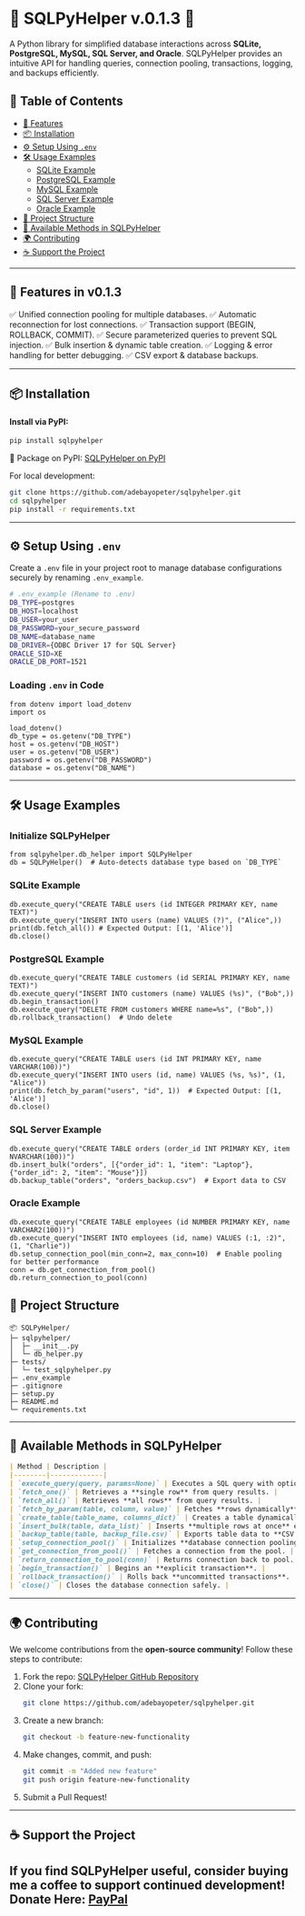 # 📌 SQLPyHelper v.0.1.3 🚀

A Python library for simplified database interactions across **SQLite, PostgreSQL, MySQL, SQL Server, and Oracle**. SQLPyHelper provides an intuitive API for handling queries, connection pooling, transactions, logging, and backups efficiently.

## 📖 Table of Contents
- [🚀 Features](#-features)
- [📦 Installation](#-installation)
- [⚙️ Setup Using `.env`](#️-setup-using-env)
- [🛠 Usage Examples](#-usage-examples)
  - [SQLite Example](#sqlite-example)
  - [PostgreSQL Example](#postgresql-example)
  - [MySQL Example](#mysql-example)
  - [SQL Server Example](#sql-server-example)
  - [Oracle Example](#oracle-example)
- [📂 Project Structure](#-project-structure)
- [📌 Available Methods in SQLPyHelper](#-available-methods-in-sqlpyhelper)
- [🌍 Contributing](#-contributing)
- [☕ Support the Project](#-support-the-project)

---

## 🚀 Features in v0.1.3
✅ Unified connection pooling for multiple databases. 
✅ Automatic reconnection for lost connections. 
✅ Transaction support (BEGIN, ROLLBACK, COMMIT). 
✅ Secure parameterized queries to prevent SQL injection. 
✅ Bulk insertion & dynamic table creation. 
✅ Logging & error handling for better debugging. 
✅ CSV export & database backups.

---
## 📦 Installation
#### Install via PyPI:
```sh
pip install sqlpyhelper
```
📌 Package on PyPI: [SQLPyHelper on PyPI](https://pypi.org/project/SQLPyHelper/)

For local development:
```sh
git clone https://github.com/adebayopeter/sqlpyhelper.git
cd sqlpyhelper
pip install -r requirements.txt
```

---

## ⚙️ Setup Using `.env`
Create a `.env` file in your project root to manage database configurations securely by renaming `.env_example`.

```sh
# .env_example (Rename to .env)
DB_TYPE=postgres
DB_HOST=localhost
DB_USER=your_user
DB_PASSWORD=your_secure_password
DB_NAME=database_name
DB_DRIVER={ODBC Driver 17 for SQL Server}
ORACLE_SID=XE
ORACLE_DB_PORT=1521
```
### Loading `.env` in Code
```pycon
from dotenv import load_dotenv
import os

load_dotenv()
db_type = os.getenv("DB_TYPE")
host = os.getenv("DB_HOST")
user = os.getenv("DB_USER")
password = os.getenv("DB_PASSWORD")
database = os.getenv("DB_NAME")
```
---
## 🛠 Usage Examples
### Initialize SQLPyHelper
```pycon
from sqlpyhelper.db_helper import SQLPyHelper
db = SQLPyHelper()  # Auto-detects database type based on `DB_TYPE`
```
### SQLite Example
```pycon
db.execute_query("CREATE TABLE users (id INTEGER PRIMARY KEY, name TEXT)")
db.execute_query("INSERT INTO users (name) VALUES (?)", ("Alice",))
print(db.fetch_all()) # Expected Output: [(1, 'Alice')]
db.close()
```
### PostgreSQL Example
```pycon
db.execute_query("CREATE TABLE customers (id SERIAL PRIMARY KEY, name TEXT)")
db.execute_query("INSERT INTO customers (name) VALUES (%s)", ("Bob",))
db.begin_transaction()
db.execute_query("DELETE FROM customers WHERE name=%s", ("Bob",))
db.rollback_transaction()  # Undo delete
```
### MySQL Example
```pycon 
db.execute_query("CREATE TABLE users (id INT PRIMARY KEY, name VARCHAR(100))")
db.execute_query("INSERT INTO users (id, name) VALUES (%s, %s)", (1, "Alice"))
print(db.fetch_by_param("users", "id", 1))  # Expected Output: [(1, 'Alice')]
db.close()
```
### SQL Server Example
```pycon
db.execute_query("CREATE TABLE orders (order_id INT PRIMARY KEY, item NVARCHAR(100))")
db.insert_bulk("orders", [{"order_id": 1, "item": "Laptop"}, {"order_id": 2, "item": "Mouse"}])
db.backup_table("orders", "orders_backup.csv")  # Export data to CSV
```
### Oracle Example
```pycon
db.execute_query("CREATE TABLE employees (id NUMBER PRIMARY KEY, name VARCHAR2(100))")
db.execute_query("INSERT INTO employees (id, name) VALUES (:1, :2)", (1, "Charlie"))
db.setup_connection_pool(min_conn=2, max_conn=10)  # Enable pooling for better performance
conn = db.get_connection_from_pool()
db.return_connection_to_pool(conn)
```

## 📂 Project Structure
```
📦 SQLPyHelper/
├─ sqlpyhelper/
│  ├─ __init__.py
│  └─ db_helper.py
├─ tests/
│  └─ test_sqlpyhelper.py
├─ .env_example
├─ .gitignore
├─ setup.py
├─ README.md
└─ requirements.txt
```
---
## 📌 Available Methods in SQLPyHelper
```md
| Method | Description |
|--------|-------------|
| `execute_query(query, params=None)` | Executes a SQL query with optional parameters. |
| `fetch_one()` | Retrieves a **single row** from query results. |
| `fetch_all()` | Retrieves **all rows** from query results. |
| `fetch_by_param(table, column, value)` | Fetches **rows dynamically** based on a given parameter. |
| `create_table(table_name, columns_dict)` | Creates a table dynamically with a dictionary format. |
| `insert_bulk(table, data_list)` | Inserts **multiple rows at once** efficiently. |
| `backup_table(table, backup_file.csv)` | Exports table data to **CSV format**. |
| `setup_connection_pool()` | Initializes **database connection pooling**. |
| `get_connection_from_pool()` | Fetches a connection from the pool. |
| `return_connection_to_pool(conn)` | Returns connection back to pool. |
| `begin_transaction()` | Begins an **explicit transaction**. |
| `rollback_transaction()` | Rolls back **uncommitted transactions**. |
| `close()` | Closes the database connection safely. |
```
---
## 🌍 Contributing
We welcome contributions from the **open-source community**! Follow these steps to contribute:

1. Fork the repo: [SQLPyHelper GitHub Repository](https://github.com/adebayopeter/sqlpyhelper)
2. Clone your fork:
   ```sh
   git clone https://github.com/adebayopeter/sqlpyhelper.git
   ```
3. Create a new branch:
   ```sh
   git checkout -b feature-new-functionality
   ```
4. Make changes, commit, and push:
   ```sh
   git commit -m "Added new feature"
   git push origin feature-new-functionality
   ```
5. Submit a Pull Request!

---
## ☕ Support the Project

If you find SQLPyHelper useful, consider buying me a coffee to support continued development! 
Donate Here: [PayPal](https://paypal.me/adebayopeter?country.x=GB&locale.x=en_GB)
---